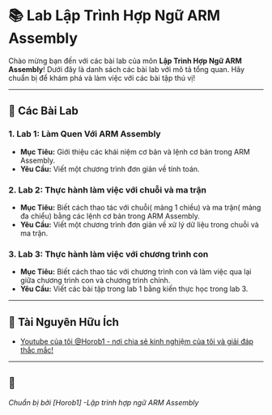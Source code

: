 # 📚 Lab Lập Trình Hợp Ngữ ARM Assembly

Chào mừng bạn đến với các bài lab của môn **Lập Trình Hợp Ngữ ARM Assembly**! Dưới đây là danh sách các bài lab với mô tả tổng quan. Hãy chuẩn bị để khám phá và làm việc với các bài tập thú vị!

---

## 🔬 Các Bài Lab

### 1. **Lab 1: Làm Quen Với ARM Assembly**

- **Mục Tiêu:** Giới thiệu các khái niệm cơ bản và lệnh cơ bản trong ARM Assembly.
- **Yêu Cầu:** Viết một chương trình đơn giản về tính toán.

### 2. **Lab 2: Thực hành làm việc với chuỗi và ma trận**

- **Mục Tiêu:** Biết cách thao tác với chuỗi( mảng 1 chiều) và ma trận( mảng đa chiểu) bằng các lệnh cơ bản trong ARM Assembly.
- **Yêu Cầu:** Viết một chương trình đơn giản về xử lý dữ liệu trong chuỗi và ma trận.

### 3. **Lab 3: Thực hành làm việc với chương trình con**

- **Mục Tiêu:** Biết cách thao tác với chương trình con và làm việc qua lại giữa chương trình con và chương trình chính.
- **Yêu Cầu:** Viết các bài tập trong lab 1 bằng kiến thực học trong lab 3.

---

## 📖 Tài Nguyên Hữu Ích

- [Youtube của tôi @Horob1 - nơi chia sẻ kinh nghiệm của tôi và giải đáp thắc mắc!](https://www.youtube.com/@Horob1)

---

## 📅

_Chuẩn bị bởi [Horob1] -Lập trình hợp ngữ ARM Assembly_
